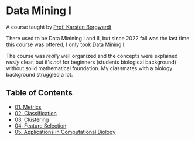 # Data Mining I

A course taught by [Prof. Karsten Borgwardt](https://www.biochem.mpg.de/borgwardt)

There used to be Data Minining I and II, but since 2022 fall was the last time this course was offered, I only took Data Mining I.

The course was _really_ well organized and the concepts were explained _really_ clear, but it's _not_ for beginners (students biological background) without solid mathematical foundation. My classmates with a biology background struggled a lot.

## Table of Contents

<!-- toc -->
* [01. Metrics](01_metrics.md)
* [02. Classification](02_classification.md)
* [03. Clustering](03_clustering.md)
* [04. Feature Selection](04_feature_selection.md)
* [05. Applications in Computational Biology](05_applications_in_computational_biology.md)
<!-- toc -->
